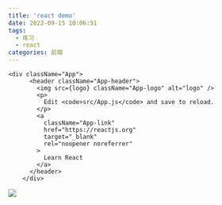 ```yaml
---
title: 'react demo'
date: 2022-09-15 10:06:51
tags: 
  - 练习
  - react
categories: 前端
---
```


```
<div className="App">
      <header className="App-header">
        <img src={logo} className="App-logo" alt="logo" />
        <p>
          Edit <code>src/App.js</code> and save to reload.
        </p>
        <a
          className="App-link"
          href="https://reactjs.org"
          target="_blank"
          rel="noopener noreferrer"
        >
          Learn React
        </a>
      </header>
    </div>
```

![](file://C:\Personal\Documents/IkMarkdown/.assets/demo1.md129034.0160372.png)
